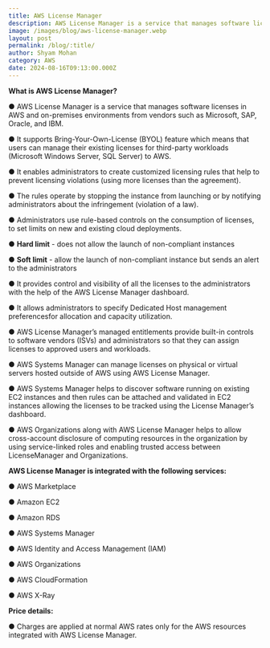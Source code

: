 ```yaml
---
title: AWS License Manager
description: AWS License Manager is a service that manages software licenses in AWS
image: /images/blog/aws-license-manager.webp
layout: post
permalink: /blog/:title/
author: Shyam Mohan
category: AWS
date: 2024-08-16T09:13:00.000Z
---
```

**What is AWS License Manager?**

● AWS License Manager is a service that manages software licenses in AWS and on-premises environments from vendors such as Microsoft, SAP, Oracle, and IBM.

● It supports Bring-Your-Own-License (BYOL) feature which means that users can manage their existing licenses for third-party workloads (Microsoft Windows Server, SQL Server) to AWS.

● It enables administrators to create customized licensing rules that help to prevent licensing violations (using more licenses than the agreement).

● The rules operate by stopping the instance from launching or by notifying administrators about the infringement (violation of a law).

● Administrators use rule-based controls on the consumption of licenses, to set limits on new and existing cloud deployments.

● **Hard limit** - does not allow the launch of non-compliant instances

● **Soft limit** - allow the launch of non-compliant instance but sends an alert to the administrators

● It provides control and visibility of all the licenses to the administrators with the help of the AWS License Manager dashboard.

● It allows administrators to specify Dedicated Host management preferencesfor allocation and capacity utilization.

● AWS License Manager’s managed entitlements provide built-in controls to software vendors (ISVs) and administrators so that they can assign licenses to approved users and workloads.

● AWS Systems Manager can manage licenses on physical or virtual servers hosted outside of AWS using AWS License Manager.

● AWS Systems Manager helps to discover software running on existing EC2 instances and then rules can be attached and validated in EC2 instances allowing the licenses to be tracked using the License Manager’s dashboard.

● AWS Organizations along with AWS License Manager helps to allow cross-account disclosure of computing resources in the organization by using service-linked roles and enabling trusted access between LicenseManager and Organizations.

**AWS License Manager is integrated with the following services:**

● AWS Marketplace

● Amazon EC2

● Amazon RDS

● AWS Systems Manager

● AWS Identity and Access Management (IAM)

● AWS Organizations

● AWS CloudFormation

● AWS X-Ray

**Price details:**

● Charges are applied at normal AWS rates only for the AWS resources integrated with AWS License Manager.

